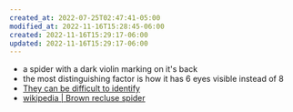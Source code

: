 ```yaml
---
created_at: 2022-07-25T02:47:41-05:00
modified_at: 2022-11-16T15:28:45-06:00
created: 2022-11-16T15:29:17-06:00
updated: 2022-11-16T15:29:17-06:00
---
```


- a spider with a dark violin marking on it's back
- the most distinguishing factor is how it has 6 eyes visible instead of 8
- [They can be difficult to identify](https://spiders.ucr.edu/how-identify-and-misidentify-brown-recluse-spider)
- [wikipedia | Brown recluse spider](https://en.wikipedia.org/wiki/Brown_recluse_spider)
